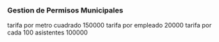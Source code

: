 ### Gestion de Permisos Municipales
tarifa por metro cuadrado 150000
tarifa por empleado 20000
tarifa por cada 100 asistentes 100000
